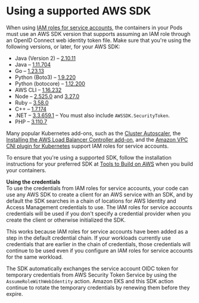 # Using a supported AWS SDK<a name="iam-roles-for-service-accounts-minimum-sdk"></a>

When using [IAM roles for service accounts](iam-roles-for-service-accounts.md), the containers in your Pods must use an AWS SDK version that supports assuming an IAM role through an OpenID Connect web identity token file\. Make sure that you're using the following versions, or later, for your AWS SDK:
+ Java \(Version 2\) – [2\.10\.11](https://github.com/aws/aws-sdk-java-v2/releases/tag/2.10.11)
+ Java – [1\.11\.704](https://github.com/aws/aws-sdk-java/releases/tag/1.11.704)
+ Go – [1\.23\.13](https://github.com/aws/aws-sdk-go/releases/tag/v1.23.13)
+ Python \(Boto3\) – [1\.9\.220](https://github.com/boto/boto3/releases/tag/1.9.220)
+ Python \(botocore\) – [1\.12\.200](https://github.com/boto/botocore/releases/tag/1.12.200)
+ AWS CLI – [1\.16\.232](https://github.com/aws/aws-cli/releases/tag/1.16.232)
+ Node – [2\.525\.0](https://github.com/aws/aws-sdk-js/releases/tag/v2.525.0) and [3\.27\.0](https://github.com/aws/aws-sdk-js-v3/releases/tag/v3.27.0)
+ Ruby – [3\.58\.0](https://github.com/aws/aws-sdk-ruby/blob/version-3/gems/aws-sdk-core/CHANGELOG.md#3580-2019-07-01)
+ C\+\+ – [1\.7\.174](https://github.com/aws/aws-sdk-cpp/releases/tag/1.7.174)
+ \.NET – [3\.3\.659\.1](https://github.com/aws/aws-sdk-net/releases/tag/3.3.659.1) – You must also include `AWSSDK.SecurityToken`\.
+ PHP – [3\.110\.7](https://github.com/aws/aws-sdk-php/releases/tag/3.110.7)

Many popular Kubernetes add\-ons, such as the [Cluster Autoscaler](https://github.com/kubernetes/autoscaler/tree/master/cluster-autoscaler), the [Installing the AWS Load Balancer Controller add\-on](aws-load-balancer-controller.md), and the [Amazon VPC CNI plugin for Kubernetes](cni-iam-role.md) support IAM roles for service accounts\.

To ensure that you're using a supported SDK, follow the installation instructions for your preferred SDK at [Tools to Build on AWS](https://aws.amazon.com/tools/) when you build your containers\. 

**Using the credentials**  
To use the credentials from IAM roles for service accounts, your code can use any AWS SDK to create a client for an AWS service with an SDK, and by default the SDK searches in a chain of locations for AWS Identity and Access Management credentials to use\. The IAM roles for service accounts credentials will be used if you don't specify a credential provider when you create the client or otherwise initialized the SDK\.

This works because IAM roles for service accounts have been added as a step in the default credential chain\. If your workloads currently use credentials that are earlier in the chain of credentials, those credentials will continue to be used even if you configure an IAM roles for service accounts for the same workload\.

The SDK automatically exchanges the service account OIDC token for temporary credentials from AWS Security Token Service by using the `AssumeRoleWithWebIdentity` action\. Amazon EKS and this SDK action continue to rotate the temporary credentials by renewing them before they expire\.